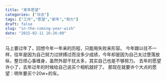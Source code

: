 ```yaml
---
title: "来年愿望"
categories: ["日志"]
tags: ["工作","愿望","新年","努力"]
draft: false
slug: "in-the-coming-year-wish"
date: "2015-02-11 16:26:00"
---
```


马上要过年了，回想今年一年来的历程，只能用失败来形容。
今年跟以往不一样，往年是因为自己努力过拼搏过而没多少成绩，今年却是因为自己太过堕落放纵，整日烦心事缠身，虽然外部干扰太多，其实自己也是不够努力。
去年的愿望许小了，去年过年的时候给自己说买个相机就好了。
那现在就要许个大点的愿望：明年要买个20w+的车。
